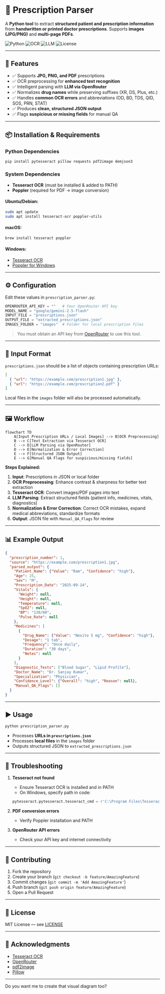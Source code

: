 # 🏥 Prescription Parser

A **Python tool** to extract **structured patient and prescription information** from **handwritten or printed doctor prescriptions**. Supports **images (JPG/PNG)** and **multi-page PDFs**.

![Python](https://img.shields.io/badge/Python-3.13%2B-blue)
![OCR](https://img.shields.io/badge/OCR-Tesseract-green)
![LLM](https://img.shields.io/badge/LLM-OpenRouter-orange)
![License](https://img.shields.io/badge/License-MIT-lightgrey)

---

## 🚀 Features

* ✅ Supports **JPG, PNG, and PDF** prescriptions
* ✅ OCR preprocessing for **enhanced text recognition**
* ✅ Intelligent parsing with **LLM via OpenRouter**
* ✅ Normalizes **drug names** while preserving suffixes (XR, DS, Plus, etc.)
* ✅ Handles **common OCR errors** and abbreviations (OD, BD, TDS, QID, SOS, PRN, STAT)
* ✅ Produces **clean, structured JSON output**
* ✅ Flags **suspicious or missing fields** for manual QA

---

## 📦 Installation & Requirements

### Python Dependencies

```bash
pip install pytesseract pillow requests pdf2image demjson3
```

### System Dependencies

* **Tesseract OCR** (must be installed & added to PATH)
* **Poppler** (required for PDF → image conversion)

#### Ubuntu/Debian:

```bash
sudo apt update
sudo apt install tesseract-ocr poppler-utils
```

#### macOS:

```bash
brew install tesseract poppler
```

#### Windows:

* [Tesseract OCR](https://github.com/UB-Mannheim/tesseract/wiki)
* [Poppler for Windows](http://blog.alivate.com.au/poppler-windows/)

---

## ⚙️ Configuration

Edit these values in `prescription_parser.py`:

```python
OPENROUTER_API_KEY = ""   # Your OpenRouter API key
MODEL_NAME = "google/gemini-2.5-flash"
INPUT_FILE = "prescriptions.json"
OUTPUT_FILE = "extracted_prescriptions.json"
IMAGES_FOLDER = "images"  # Folder for local prescription files
```

> You must obtain an API key from [OpenRouter](https://openrouter.ai/) to use this tool.

---

## 📂 Input Format

`prescriptions.json` should be a list of objects containing prescription URLs:

```json
[
  { "url": "https://example.com/prescription1.jpg" },
  { "url": "https://example.com/prescription2.pdf" }
]
```

Local files in the `images` folder will also be processed automatically.

---

## 🖼️ Workflow

```mermaid
flowchart TD
    A[Input Prescription URLs / Local Images] --> B[OCR Preprocessing]
    B --> C[Text Extraction via Tesseract OCR]
    C --> D[LLM Parsing via OpenRouter]
    D --> E[Normalization & Error Correction]
    E --> F[Structured JSON Output]
    E --> G[Manual QA Flags for suspicious/missing fields]
```

**Steps Explained:**

1. **Input**: Prescriptions in JSON or local folder
2. **OCR Preprocessing**: Enhance contrast & sharpness for better text extraction
3. **Tesseract OCR**: Convert images/PDF pages into text
4. **LLM Parsing**: Extract structured fields (patient info, medicines, vitals, diagnostics)
5. **Normalization & Error Correction**: Correct OCR mistakes, expand medical abbreviations, standardize formats
6. **Output**: JSON file with `Manual_QA_Flags` for review

---

## 📊 Example Output

```json
{
  "prescription_number": 1,
  "source": "https://example.com/prescription1.jpg",
  "parsed_output": {
    "Patient_Name": {"Value": "Ram", "Confidence": "high"},
    "Age": 25,
    "Sex": "M",
    "Prescription_Date": "2025-09-14",
    "Vitals": {
      "Weight": null,
      "Height": null,
      "Temperature": null,
      "SpO2": null,
      "BP": "130/80",
      "Pulse_Rate": null
    },
    "Medicines": [
      {
        "Drug_Name": {"Value": "Nexito 5 mg", "Confidence": "high"},
        "Dosage": "1 tab",
        "Frequency": "Once daily",
        "Duration": "30 days",
        "Notes": null
      }
    ],
    "Diagnostic_Tests": ["Blood Sugar", "Lipid Profile"],
    "Doctor_Name": "Dr. Sanjay Kumar",
    "Specialization": "Physician",
    "Confidence_Level": {"Overall": "high", "Reason": null},
    "Manual_QA_Flags": []
  }
}
```

---

## ▶️ Usage

```bash
python prescription_parser.py
```

* Processes **URLs in `prescriptions.json`**
* Processes **local files** in the `images` folder
* Outputs structured JSON to `extracted_prescriptions.json`

---

## 🐛 Troubleshooting

1. **Tesseract not found**

   * Ensure Tesseract OCR is installed and in PATH
   * On Windows, specify path in code:

   ```python
   pytesseract.pytesseract.tesseract_cmd = r'C:\Program Files\Tesseract-OCR\tesseract.exe'
   ```

2. **PDF conversion errors**

   * Verify Poppler installation and PATH

3. **OpenRouter API errors**

   * Check your API key and internet connectivity

---

## 🤝 Contributing

1. Fork the repository
2. Create your branch (`git checkout -b feature/AmazingFeature`)
3. Commit changes (`git commit -m 'Add AmazingFeature'`)
4. Push branch (`git push origin feature/AmazingFeature`)
5. Open a Pull Request

---

## 📝 License

MIT License — see [LICENSE](LICENSE)

---

## 🙏 Acknowledgments

* [Tesseract OCR](https://github.com/tesseract-ocr/tesseract)
* [OpenRouter](https://openrouter.ai/)
* [pdf2image](https://github.com/Belval/pdf2image)
* [Pillow](https://python-pillow.org/)

---

Do you want me to create that visual diagram too?
